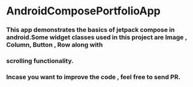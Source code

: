 # AndroidComposePortfolioApp

### This app demonstrates the basics of jetpack compose in android.Some widget classes used in this project are Image , Column, Button , Row along with
### scrolling functionality.

### Incase you want to improve the code , feel free to send PR.


